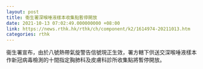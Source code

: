 ```yaml
---
layout: post
title: 衞生署深喉唾液樣本收集點暫停開放
date: 2021-10-13 07:02:49.000000000 +08:00
link: https://news.rthk.hk/rthk/ch/component/k2/1614974-20211013.htm
categories: rthk
---
```


衞生署宣布，由於八號熱帶氣旋警告信號現正生效，署方轄下供送交深喉唾液樣本作新冠病毒檢測的十間指定胸肺科及皮膚科診所收集點將暫停開放。
